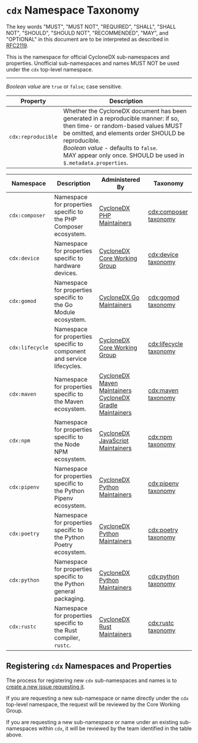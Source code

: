 # `cdx` Namespace Taxonomy

The key words "MUST", "MUST NOT", "REQUIRED", "SHALL", "SHALL NOT", "SHOULD", "SHOULD NOT", "RECOMMENDED", "MAY", and "OPTIONAL" in this document are to be interpreted as described in [RFC2119](http://www.ietf.org/rfc/rfc2119.txt).

This is the namespace for official CycloneDX sub-namespaces and properties.
Unofficial sub-namespaces and names MUST NOT be used under the `cdx` top-level namespace.

----

_Boolean value_ are `true` or `false`; case sensitive.

| Property | Description |
|----------|-------------|
| `cdx:reproducible` | Whether the CycloneDX document has been generated in a reproducible manner: if so, then time- or random-based values MUST be omitted, and elements order SHOULD be reproducible. <br/> _Boolean value_ - defaults to `false`. <br/> MAY appear only once. SHOULD be used in `$.metadata.properties`. |

| Namespace | Description | Administered By | Taxonomy |
|-----------|-------------|-----------------|----------|
| `cdx:composer` | Namespace for properties specific to the PHP Composer ecosystem. | [CycloneDX PHP Maintainers] | [cdx:composer taxonomy](cdx/composer.md) |
| `cdx:device` | Namespace for properties specific to hardware devices. | [CycloneDX Core Working Group] | [cdx:device taxonomy](cdx/device.md) |
| `cdx:gomod` | Namespace for properties specific to the Go Module ecosystem. | [CycloneDX Go Maintainers] | [cdx:gomod taxonomy](cdx/gomod.md) |
| `cdx:lifecycle` | Namespace for properties specific to component and service lifecycles. | [CycloneDX Core Working Group] | [cdx:lifecycle taxonomy](cdx/lifecycle.md) |
| `cdx:maven` | Namespace for properties specific to the Maven ecosystem. | [CycloneDX Maven Maintainers] [CycloneDX Gradle Maintainers] | [cdx:maven taxonomy](cdx/maven.md) |
| `cdx:npm` | Namespace for properties specific to the Node NPM ecosystem. | [CycloneDX JavaScript Maintainers] | [cdx:npm taxonomy](cdx/npm.md) |
| `cdx:pipenv` | Namespace for properties specific to the Python Pipenv ecosystem. | [CycloneDX Python Maintainers] | [cdx:pipenv taxonomy](cdx/pipenv.md) |
| `cdx:poetry` | Namespace for properties specific to the Python Poetry ecosystem. | [CycloneDX Python Maintainers] | [cdx:poetry taxonomy](cdx/poetry.md) |
| `cdx:python` | Namespace for properties specific to the Python general packaging. | [CycloneDX Python Maintainers] | [cdx:python taxonomy](cdx/python.md) |
| `cdx:rustc` | Namespace for properties specific to the Rust compiler, `rustc`. | [CycloneDX Rust Maintainers] | [cdx:rustc taxonomy](cdx/rustc.md) |

## Registering `cdx` Namespaces and Properties

The process for registering new `cdx` sub-namespaces and names is to
[create a new issue requesting it](https://github.com/CycloneDX/cyclonedx-property-taxonomy/issues/new).

If you are requesting a new sub-namespace or name directly under the `cdx` top-level namespace,
the request will be reviewed by the Core Working Group.

If you are requesting a new sub-namespace or name under an existing sub-namespaces within `cdx`,
it will be reviewed by the team identified in the table above.

[CycloneDX Core Working Group]: https://github.com/orgs/CycloneDX/teams/core-team
[CycloneDX PHP Maintainers]: https://github.com/orgs/CycloneDX/teams/php-maintainers
[CycloneDX Go Maintainers]: https://github.com/orgs/CycloneDX/teams/go-maintainers
[CycloneDX Python Maintainers]: https://github.com/orgs/CycloneDX/teams/python-maintainers
[CycloneDX JavaScript Maintainers]: https://github.com/orgs/CycloneDX/teams/javascript-maintainers
[CycloneDX Rust Maintainers]: https://github.com/orgs/CycloneDX/teams/rust-maintainers
[CycloneDX Maven Maintainers]: https://github.com/orgs/CycloneDX/teams/maven-maintainers
[CycloneDX Gradle Maintainers]: https://github.com/orgs/CycloneDX/teams/gradle-maintainers
